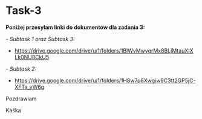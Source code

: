 # Task-3

**Poniżej przesyłam linki do dokumentów dla zadania 3:**

_- Subtask 1 oraz Subtask 3:_

* https://drive.google.com/drive/u/1/folders/1BlWvMwyqrMx8BLjMtauXIXLk0NU8CkU5


_- Subtask 2:_

* https://drive.google.com/drive/u/1/folders/1H8w7p6Xwgjw9C3tt2GP5jC-XFTa_yW6g


Pozdrawiam

Kaśka

